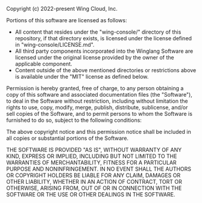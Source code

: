 Copyright (c) 2022-present Wing Cloud, Inc.

Portions of this software are licensed as follows:

- All content that resides under the "wing-console/" directory of this repository, if that directory exists, is licensed under the license defined in "wing-console/LICENSE.md".
- All third party components incorporated into the Winglang Software are licensed under the original license provided by the owner of the applicable component.
- Content outside of the above mentioned directories or restrictions above is available under the "MIT" license as defined below.

Permission is hereby granted, free of charge, to any person obtaining a copy
of this software and associated documentation files (the "Software"), to deal
in the Software without restriction, including without limitation the rights
to use, copy, modify, merge, publish, distribute, sublicense, and/or sell
copies of the Software, and to permit persons to whom the Software is
furnished to do so, subject to the following conditions:

The above copyright notice and this permission notice shall be included in all
copies or substantial portions of the Software.

THE SOFTWARE IS PROVIDED "AS IS", WITHOUT WARRANTY OF ANY KIND, EXPRESS OR
IMPLIED, INCLUDING BUT NOT LIMITED TO THE WARRANTIES OF MERCHANTABILITY,
FITNESS FOR A PARTICULAR PURPOSE AND NONINFRINGEMENT. IN NO EVENT SHALL THE
AUTHORS OR COPYRIGHT HOLDERS BE LIABLE FOR ANY CLAIM, DAMAGES OR OTHER
LIABILITY, WHETHER IN AN ACTION OF CONTRACT, TORT OR OTHERWISE, ARISING FROM,
OUT OF OR IN CONNECTION WITH THE SOFTWARE OR THE USE OR OTHER DEALINGS IN THE
SOFTWARE.
